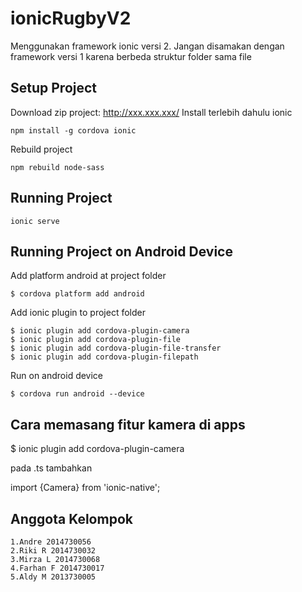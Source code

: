 # ionicRugbyV2
Menggunakan framework ionic versi 2. Jangan disamakan dengan framework versi 1 karena berbeda struktur folder sama file

## Setup Project

Download zip project: http://xxx.xxx.xxx/
Install terlebih dahulu ionic
```
npm install -g cordova ionic
```
Rebuild project
```
npm rebuild node-sass
```

## Running Project

```
ionic serve
```

## Running Project on Android Device
Add platform android at project folder
```
$ cordova platform add android
```
Add ionic plugin to project folder
```
$ ionic plugin add cordova-plugin-camera
$ ionic plugin add cordova-plugin-file
$ ionic plugin add cordova-plugin-file-transfer
$ ionic plugin add cordova-plugin-filepath
```
Run on android device
```
$ cordova run android --device
```
## Cara memasang fitur kamera di apps

$ ionic plugin add cordova-plugin-camera

pada .ts tambahkan 

import {Camera} from 'ionic-native';

## Anggota Kelompok
```
1.Andre 2014730056
2.Riki R 2014730032
3.Mirza L 2014730068
4.Farhan F 2014730017
5.Aldy M 2013730005
```
